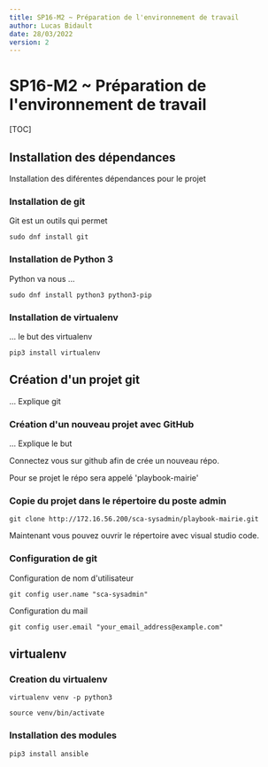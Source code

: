 ```yaml
---
title: SP16-M2 ~ Préparation de l'environnement de travail
author: Lucas Bidault
date: 28/03/2022
version: 2
---
```


# SP16-M2 ~ Préparation de l'environnement de travail

[TOC]

## Installation des dépendances

Installation des diférentes dépendances pour le projet

### Installation de git

Git est un outils qui permet

```shell
sudo dnf install git 
```

### Installation de Python 3

Python va nous ...

```shell
sudo dnf install python3 python3-pip
```

### Installation de virtualenv

... le but des virtualenv

```shell
pip3 install virtualenv
```

## Création d'un projet git

... Explique git

### Création d'un nouveau projet avec GitHub

... Explique le but

Connectez vous sur github afin de crée un nouveau répo.

Pour se projet le répo sera appelé 'playbook-mairie'

### Copie du projet dans le répertoire du poste admin

```shell
git clone http://172.16.56.200/sca-sysadmin/playbook-mairie.git
```

Maintenant vous pouvez ouvrir le répertoire avec visual studio code.

### Configuration de git

Configuration de nom d'utilisateur

```shell
git config user.name "sca-sysadmin"
```

Configuration du mail

```shell
git config user.email "your_email_address@example.com"
```

## virtualenv

### Creation du virtualenv

```shell
virtualenv venv -p python3
```

```shell
source venv/bin/activate
```

### Installation des modules

```shell
pip3 install ansible
```
